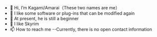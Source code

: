 - 👋 Hi, I’m Kagami/Amarai（These two names are me）
- 👀 I like some software or plug-ins that can be modified again
- 🌱 At present, he is still a beginner
- 💞️ I like Skyrim
- 📫 How to reach me --Currently, there is no open contact information

<!---
Kagami0724/Kagami0724 is a ✨ special ✨ repository because its `README.md` (this file) appears on your GitHub profile.
You can click the Preview link to take a look at your changes.
--->
